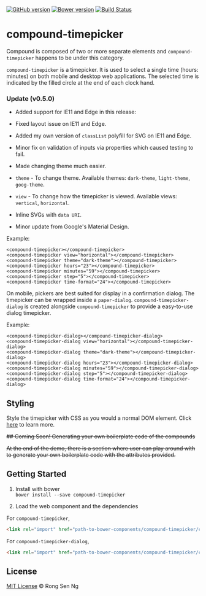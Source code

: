 [![GitHub version](https://badge.fury.io/gh/motss%2Fcompound-timepicker.svg)](https://badge.fury.io/gh/motss%2Fcompound-timepicker)
[![Bower version](https://badge.fury.io/bo/compound-timepicker.svg)](https://badge.fury.io/bo/compound-timepicker)
[![Build Status](https://travis-ci.org/motss/compound-timepicker.svg?branch=master)](https://travis-ci.org/motss/compound-timepicker)

compound-timepicker
============

<!-- ![dark-themed-compound-timepicker](https://cloud.githubusercontent.com/assets/10607759/10778478/b10ac90a-7d61-11e5-8109-da9604aebfbc.png)
![google-clock-themed-compound-timepicker](https://cloud.githubusercontent.com/assets/10607759/10778480/b1169a3c-7d61-11e5-9213-ac88ff999028.png)
![light-themed-compound-timepicker](https://cloud.githubusercontent.com/assets/10607759/10778481/b1175314-7d61-11e5-8bae-f0f2ae0d7c26.png) -->

Compound is composed of two or more separate elements and `compound-timepicker` happens to be under this category.

`compound-timepicker` is a timepicker. It is used to select a single time (hours: minutes) on both mobile and desktop web applications.
The selected time is indicated by the filled circle at the end of each clock hand.

### Update (v0.5.0)
- Added support for IE11 and Edge in this release:
 - Fixed layout issue on IE11 and Edge.
 - Added my own version of `classList` polyfill for SVG on IE11 and Edge.
 - Minor fix on validation of inputs via properties which caused testing to fail.

- Made changing theme much easier.
 - `theme` - To change theme. Available themes: `dark-theme`, `light-theme`, `goog-theme`.
 - `view` - To change how the timepicker is viewed. Available views: `vertical`, `horizontal`.
- Inline SVGs with `data URI`.
- Minor update from Google's Material Design.

Example:

    <compound-timepicker></compound-timepicker>
    <compound-timepicker view="horizontal"></compound-timepicker>
    <compound-timepicker theme="dark-theme"></compound-timepicker>
    <compound-timepicker hours="23"></compound-timepicker>
    <compound-timepicker minutes="59"></compound-timepicker>
    <compound-timepicker step="5"></compound-timepicker>
    <compound-timepicker time-format="24"></compound-timepicker>

On mobile, pickers are best suited for display in a confirmation dialog. The timepicker can be wrapped inside a `paper-dialog`. `compound-timepicker-dialog` is created alongside `compound-timepicker` to provide a easy-to-use dialog timepicker.

Example:

    <compound-timepicker-dialog></compound-timepicker-dialog>
    <compound-timepicker-dialog view="horizontal"></compound-timepicker-dialog>
    <compound-timepicker-dialog theme="dark-theme"></compound-timepicker-dialog>
    <compound-timepicker-dialog hours="23"></compound-timepicker-dialog>
    <compound-timepicker-dialog minutes="59"></compound-timepicker-dialog>
    <compound-timepicker-dialog step="5"></compound-timepicker-dialog>
    <compound-timepicker-dialog time-format="24"></compound-timepicker-dialog>

## Styling

Style the timepicker with CSS as you would a normal DOM element.
Click [here](http://motss.github.io/compound-timepicker/components/compound-timepicker/index.html#styling) to learn more.

~~## Coming Soon! Generating your own boilerplate code of the compounds~~

~~At the end of the demo, there is a section where user can play around with to generate your own boilerplate code with the attributes provided.~~

## Getting Started

1. Install with bower  
`bower install --save compound-timepicker`

2. Load the web component and the dependencies

For `compound-timepicker`,

```html
<link rel="import" href="path-to-bower-components/compound-timepicker/compound-timepicker.html">
```
For `compound-timepicker-dialog`,

```html
<link rel="import" href="path-to-bower-components/compound-timepicker/compound-timepicker-dialog.html">
```

## License

[MIT License](http://motss.mit-license.org/) © Rong Sen Ng
